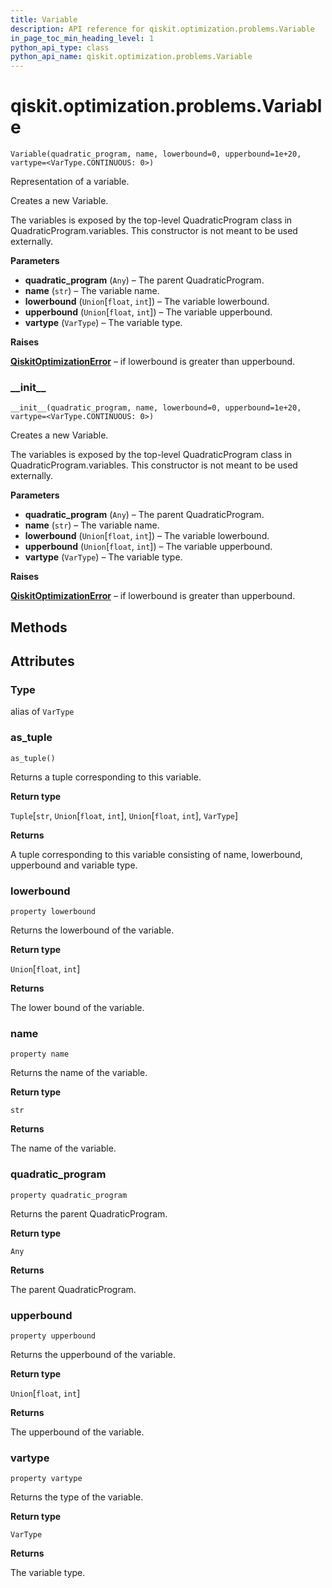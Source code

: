 ```yaml
---
title: Variable
description: API reference for qiskit.optimization.problems.Variable
in_page_toc_min_heading_level: 1
python_api_type: class
python_api_name: qiskit.optimization.problems.Variable
---
```


# qiskit.optimization.problems.Variable

<span id="qiskit.optimization.problems.Variable" />

`Variable(quadratic_program, name, lowerbound=0, upperbound=1e+20, vartype=<VarType.CONTINUOUS: 0>)`

Representation of a variable.

Creates a new Variable.

The variables is exposed by the top-level QuadraticProgram class in QuadraticProgram.variables. This constructor is not meant to be used externally.

**Parameters**

*   **quadratic\_program** (`Any`) – The parent QuadraticProgram.
*   **name** (`str`) – The variable name.
*   **lowerbound** (`Union`\[`float`, `int`]) – The variable lowerbound.
*   **upperbound** (`Union`\[`float`, `int`]) – The variable upperbound.
*   **vartype** (`VarType`) – The variable type.

**Raises**

[**QiskitOptimizationError**](qiskit.optimization.QiskitOptimizationError "qiskit.optimization.QiskitOptimizationError") – if lowerbound is greater than upperbound.

### \_\_init\_\_

<span id="qiskit.optimization.problems.Variable.__init__" />

`__init__(quadratic_program, name, lowerbound=0, upperbound=1e+20, vartype=<VarType.CONTINUOUS: 0>)`

Creates a new Variable.

The variables is exposed by the top-level QuadraticProgram class in QuadraticProgram.variables. This constructor is not meant to be used externally.

**Parameters**

*   **quadratic\_program** (`Any`) – The parent QuadraticProgram.
*   **name** (`str`) – The variable name.
*   **lowerbound** (`Union`\[`float`, `int`]) – The variable lowerbound.
*   **upperbound** (`Union`\[`float`, `int`]) – The variable upperbound.
*   **vartype** (`VarType`) – The variable type.

**Raises**

[**QiskitOptimizationError**](qiskit.optimization.QiskitOptimizationError "qiskit.optimization.QiskitOptimizationError") – if lowerbound is greater than upperbound.

## Methods

## Attributes

<span id="qiskit.optimization.problems.Variable.Type" />

### Type

alias of `VarType`

### as\_tuple

<span id="qiskit.optimization.problems.Variable.as_tuple" />

`as_tuple()`

Returns a tuple corresponding to this variable.

**Return type**

`Tuple`\[`str`, `Union`\[`float`, `int`], `Union`\[`float`, `int`], `VarType`]

**Returns**

A tuple corresponding to this variable consisting of name, lowerbound, upperbound and variable type.

### lowerbound

<span id="qiskit.optimization.problems.Variable.lowerbound" />

`property lowerbound`

Returns the lowerbound of the variable.

**Return type**

`Union`\[`float`, `int`]

**Returns**

The lower bound of the variable.

### name

<span id="qiskit.optimization.problems.Variable.name" />

`property name`

Returns the name of the variable.

**Return type**

`str`

**Returns**

The name of the variable.

### quadratic\_program

<span id="qiskit.optimization.problems.Variable.quadratic_program" />

`property quadratic_program`

Returns the parent QuadraticProgram.

**Return type**

`Any`

**Returns**

The parent QuadraticProgram.

### upperbound

<span id="qiskit.optimization.problems.Variable.upperbound" />

`property upperbound`

Returns the upperbound of the variable.

**Return type**

`Union`\[`float`, `int`]

**Returns**

The upperbound of the variable.

### vartype

<span id="qiskit.optimization.problems.Variable.vartype" />

`property vartype`

Returns the type of the variable.

**Return type**

`VarType`

**Returns**

The variable type.

